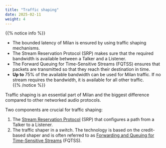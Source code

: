 ```yaml
---
title: "Traffic shaping"
date: 2025-02-11
weight: 4
---
```


{{% notice info %}}
- The bounded latency of Milan is ensured by using traffic shaping mechanisms.  
- The Stream Reservation Protocol (SRP) makes sure that the required bandwidth is available between a Talker and a Listener.  
- The Forward Queuing for Time-Sensitive Streams (FQTSS) ensures that packets are transmitted so that they reach their destination in time.  
- **Up to** 75% of the available bandwidth can be used for Milan traffic. If no stream requires the bandwidth, it is available for all other traffic.  
{{% /notice %}}

Traffic shaping is an essential part of Milan and the biggest difference compared to other networked audio protocols.

Two components are crucial for traffic shaping:

1. The [Stream Reservation Protocol](./stream-reservation/_index.md) (SRP) that configures a path from a Talker to a Listener.
2. The traffic shaper in a switch. The technology is based on the credit-based shaper and is often referred to as [Forwarding and Queuing for Time-Sensitive Streams](./fqtss/_index.md) (FQTSS).
